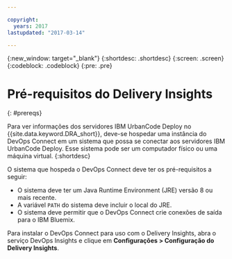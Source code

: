 ```yaml
---

copyright:
  years: 2017
lastupdated: "2017-03-14"

---
```


{:new_window: target="_blank"}
{:shortdesc: .shortdesc}
{:screen: .screen}
{:codeblock: .codeblock}
{:pre: .pre}

# Pré-requisitos do Delivery Insights
{: #prereqs}

Para ver informações dos servidores IBM UrbanCode Deploy no {{site.data.keyword.DRA_short}}, deve-se hospedar uma instância do DevOps Connect em um sistema que possa se conectar aos servidores IBM UrbanCode Deploy. Esse sistema pode ser um computador físico ou uma máquina virtual. 
{:shortdesc}

O sistema que hospeda o DevOps Connect deve ter os pré-requisitos a seguir:
- O sistema deve ter um Java Runtime Environment (JRE) versão 8 ou mais recente.
- A variável `PATH` do sistema deve incluir o local do JRE.
- O sistema deve permitir que o DevOps Connect crie conexões de saída para o IBM Bluemix.

Para instalar o DevOps Connect para uso com o Delivery Insights, abra o serviço DevOps Insights e clique em **Configurações > Configuração do Delivery Insights**.
